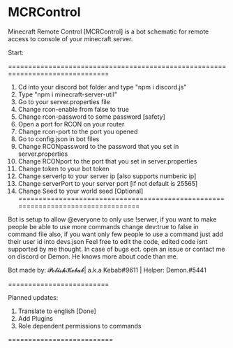 # MCRControl 
Minecraft Remote Control [MCRControl] is a bot schematic for remote access to console of your minecraft server.

Start:

===============================================================================
1. Cd into your discord bot folder and type "npm i discord.js"
2. Type "npm i minecraft-server-util"
3. Go to your server.properties file
4. Change rcon-enable from false to true
5. Change rcon-password to some password [safety]
6. Open a port for RCON on your router
7. Change rcon-port to the port you opened
1. Go to config.json in bot files
2. Change RCONpassword to the password that you set in server.properties
3. Change RCONport to the port that you set in server.properties
4. Change token to your bot token
5. Change serverIp to your server ip [also supports numberic ip]
6. Change serverPort to your server port [if not default is 25565]
6. Change Seed to your world seed [Optional]
=================================================================================

Bot is setup to allow @everyone to only use !serwer, if you want to make people be able to use more commands change dev:true to false in command file
also, if you want only few people to use a command just add their user id into devs.json
Feel free to edit the code, edited code isnt supported by me thought.
In case of bugs ect. open an issue or contact me on discord or Demon. He knows more about code than me.

Bot made by: 𝓟𝓸𝓵𝓲𝓼𝓱𝓚𝓮𝓫𝓪𝓫| a.k.a Kebab#9611 | Helper: Demon.#5441

=========================

Planned updates:

1. Translate to english [Done]
2. Add Plugins
3. Role dependent permissions to commands

==========================
